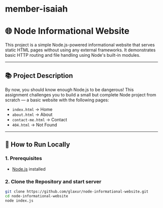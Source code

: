 # member-isaiah
# 🌐 Node Informational Website

This project is a simple Node.js-powered informational website that serves static HTML pages without using any external frameworks. It demonstrates basic HTTP routing and file handling using Node's built-in modules.

---

## 📚 Project Description

By now, you should know enough Node.js to be dangerous! This assignment challenges you to build a small but complete Node project from scratch — a basic website with the following pages:

- `index.html` → Home
- `about.html` → About
- `contact-me.html` → Contact
- `404.html` → Not Found

---

## 🚀 How to Run Locally

### 1. Prerequisites

- [Node.js](https://nodejs.org/) installed

### 2. Clone the Repository and start server

```bash
git clone https://github.com/glaxur/node-informational-website.git
cd node-informational-website
node index.js
